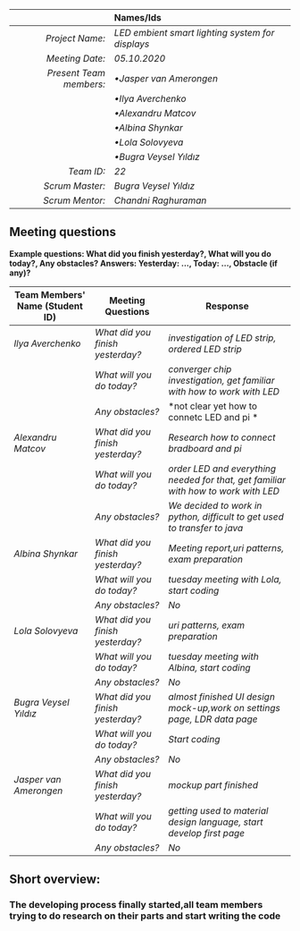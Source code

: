|                          | **Names/Ids**       |
|-------------------------:|:--------------------|
| *Project Name:*          |*LED embient smart lighting system for displays*          |
| *Meeting Date:*          |*05.10.2020*           |
| *Present Team members:*  |*•Jasper van Amerongen*|
|                          |*•Ilya Averchenko*     |
|                          |*•Alexandru Matcov*    |
|                          |*•Albina Shynkar*      |
|                          |*•Lola Solovyeva*      |
|                          |*•Bugra Veysel Yıldız* |
| *Team ID:*               |*22*                   |
| *Scrum  Master:*         |*Bugra Veysel Yıldız*  |
| *Scrum  Mentor:*         |*Chandni Raghuraman*         |
 
## Meeting questions

**Example questions: What did you finish yesterday?, What will you do today?, Any obstacles?   Answers: Yesterday: ..., Today: ..., Obstacle (if any)?**

| **Team Members' Name (Student ID)**   | **Meeting Questions**          | **Response**                                    |
|---------------------------------------|--------------------------------|-------------------------------------------------|
| *Ilya Averchenko*                     |*What did you finish yesterday?*|*investigation of LED strip, ordered LED strip*     |
|                                       |*What will you do today?*       |*converger chip investigation, get familiar with how to work with LED*                      |
|                                       |*Any obstacles?*                |*not clear yet how to connetc LED and pi *                                             |
| *Alexandru Matcov*                    |*What did you finish yesterday?*|*Research how to connect bradboard and pi*              |
|                                       |*What will you do today?*       |*order LED and everything needed for that, get familiar with how to work with LED*              |
|                                       |*Any obstacles?*                |*We decided to work in python, difficult to get used to transfer to java*                                             |
| *Albina Shynkar*                      |*What did you finish yesterday?*|*Meeting report,uri patterns, exam preparation* |
|                                       |*What will you do today?*       |*tuesday meeting with Lola, start coding*   |
|                                       |*Any obstacles?*                |*No*                                 |
| *Lola Solovyeva*                      |*What did you finish yesterday?*|*uri patterns, exam preparation*      |
|                                       |*What will you do today?*       |*tuesday meeting with Albina, start coding*                      |
|                                       |*Any obstacles?*                |*No*                                 |
| *Bugra Veysel Yıldız*                 |*What did you finish yesterday?*|*almost finished UI design mock-up,work on settings page, LDR data page*  |
|                                       |*What will you do today?*       |*Start coding*                      |
|                                       |*Any obstacles?*                |*No*                                             |
| *Jasper van Amerongen*                |*What did you finish yesterday?*|*mockup part finished*|                               
|                                       |*What will you do today?*       |*getting used to material design language, start develop first page*                      |
|                                       |*Any obstacles?*                |*No*                                             |


## Short overview:

### The developing process finally started,all team members trying to do research on their parts and start writing the code
